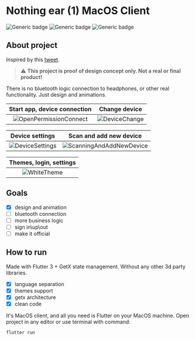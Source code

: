 # Nothing ear (1) MacOS Client

![Generic badge](https://img.shields.io/badge/flutter-blue?logo=flutter&style=for-the-badge)
![Generic badge](https://img.shields.io/badge/platform-macos-7dccfa.svg?logo=apple&style=for-the-badge)
![Generic badge](https://img.shields.io/badge/version-0.0.37-blueviolet?style=for-the-badge)

## About project

Inspired by this [tweet](https://twitter.com/getpeid/status/1510746150671990785?s=20&t=0ZJS--9rpjO4k1AcLdzZtA).

> :warning: **This project is proof of design concept only. Not a real or final product!**

There is no bluetooth logic connection to headphones, or other real functionality. Just design and animations.

| Start app, device connection | Change device |
| :---: | :---: |
| ![OpenPermissionConnect](https://i.imgur.com/CHvKhde.gif) | ![DeviceChange](https://i.imgur.com/DKhuwLE.gif) |

| Device settings | Scan and add new device |
| :---: | :---: |
| ![DeviceSettings](https://i.imgur.com/CXx6NRQ.gif) | ![ScanningAndAddNewDevice](https://i.imgur.com/94GYoB6.gif) |

| Themes, login, settings| 
| :---: | 
| ![WhiteTheme](https://i.imgur.com/WRweONJ.gif) | 

## Goals

- [x] design and animation
- [ ] bluetooth connection
- [ ] more business logic
- [ ] sign in\up\out
- [ ] make it official

## How to run

Made with Flutter 3 + GetX state management. Without any other 3d party libraries.

- [x] language separation
- [x] themes support
- [x] getx architecture
- [x] clean code

It's MacOS client, and all you need is Flutter on your MacOS machine. Open project in any editor or use terminal with
command:

```
flutter run
```
